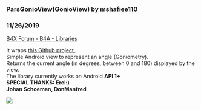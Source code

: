 ### ParsGonioView(GonioView) by mshafiee110
### 11/26/2019
[B4X Forum - B4A - Libraries](https://www.b4x.com/android/forum/threads/75863/)

It wraps [this Github project.](https://github.com/Bhullnatik/GonioView)  
Simple Android view to represent an angle (Goniometry).  
Returns the current angle (in degrees, between 0 and 180) displayed by the view.  
The library currently works on Android **API 1+  
SPECIAL THANKS: Erel:)  
Johan Schoeman, DonManfred**  

**![](https://i.imgur.com/Hm8iqy5.jpg)**

  